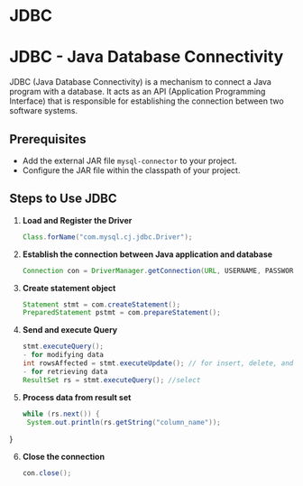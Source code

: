 # JDBC
# JDBC - Java Database Connectivity

JDBC (Java Database Connectivity) is a mechanism to connect a Java program with a database. It acts as an API (Application Programming Interface) that is responsible for establishing the connection between two software systems.

## Prerequisites
- Add the external JAR file `mysql-connector` to your project.
- Configure the JAR file within the classpath of your project.

## Steps to Use JDBC

1. **Load and Register the Driver**  
   ```java
   Class.forName("com.mysql.cj.jdbc.Driver");
   
2. **Establish the connection between Java application and database**
   ```java
   Connection con = DriverManager.getConnection(URL, USERNAME, PASSWORD)
   
3. **Create statement object**
   ```java
   Statement stmt = com.createStatement();
   PreparedStatement pstmt = com.prepareStatement();
   
4. **Send and execute Query**
   ```java
   stmt.executeQuery();
   - for modifying data
   int rowsAffected = stmt.executeUpdate(); // for insert, delete, and update
   - for retrieving data
   ResultSet rs = stmt.executeQuery(); //select
   
5. **Process data from result set**
   ```java
   while (rs.next()) {
    System.out.println(rs.getString("column_name"));
}
   
   
6. **Close the connection**
   ```java
   con.close();
